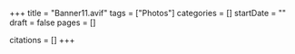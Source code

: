 +++
title = "Banner11.avif"
tags = ["Photos"]
categories = []
startDate = ""
draft = false
pages = []

citations = []
+++

